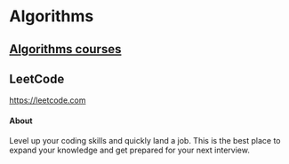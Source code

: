 # Algorithms

## [Algorithms courses](./Courses)

## LeetCode

https://leetcode.com

#### About

Level up your coding skills and quickly land a job.
This is the best place to expand your knowledge and get prepared for your next interview.

